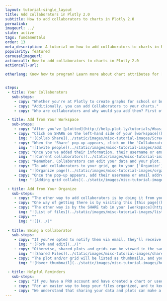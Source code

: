 ```yaml
---
layout: tutorial-single_layout
title: Add collaborators in Plotly 2.0
subtitle: How to add collaborators to charts in Plotly 2.0
permalink: 
imageurl: ../
state: active
tags: fundamentals
order: 13
meta_description: A tutorial on how to add collaborators to charts in Plotly 2.0.
popularity: featured
carouselimageurl: 
actioncall: How to add collaborators to charts in Plotly 2.0
actioncall-url: 

otherlang: Know how to program? Learn more about chart attributes for [Python]() or [R]().


steps: 
 - title: Your Collaborators
   sub-steps:
    - copy: "Whether you're at Plotly to create graphs for school or business (or for fun!), you can [share and export](http://help.plot.ly/save-share-and-export-in-plotly/) these graphs so your colleagues and friends can see your work."
    - copy: "Additionally, you can add Collaborators to your charts."
    - copy: "Who are collaborators and why would you add them? First of all, they're Plotly users, so they have to [sign up](http://help.plot.ly/how-to-sign-up-to-plotly/) if they don't already have an account. Collaborators, usually your work partners, can edit your plot as well as your data."

 - title: Add from Your Workspace
   sub-steps:
    - copy: "After you've [plotted](http://help.plot.ly/tutorials/#basic), [styled](http://help.plot.ly/style-your-plots/) and [saved](http://help.plot.ly/save-share-and-export-in-plotly/) your graph, you can start adding collaborators."
    - copy: "Click on SHARE on the left-hand side of your [workspace](https://plot.ly/alpha/workspace/)."
      img: "![Collab Share](../static/images/misc-tutorial-images/Screen Shot 2016-09-12 at 8.40.38 PM.png)"
    - copy: "When the 'Share' pop-up appears, click on the 'Collaborators' tab at the top. Enter their Plotly username or email address in the first field and click ADD. You also have the option of adding a message, but you need to select 'Notify via email'."
      img: "![Invite people](../static/images/misc-tutorial-images/adding collaborators.png)"
    - copy: "Once you've added their information, their username or email address will appear under 'Current Collaborators'. If ever you want to remove them as Collaborators, click on the 'x' next to their name."
      img: "![Current collaborators](../static/images/misc-tutorial-images/Current Collabs.png)"
    - copy: "Remember, Collaborators can edit your data and your plot. This means they can edit the grid and also change the [style](http://help.plot.ly/style-your-plots/) of your chart, add [annotations](http://help.plot.ly/how-to-add-annotations/) and/or [logos](http://help.plot.ly/logos/). In order for them to have access to and edit your entire plot, you must add the collaborator on both the plot and the associated data grid."  
    - copy: "To add collaborators to your grid, go to your ['Organize'](https://plot.ly/organize/home) page; this is where your saved plots and data are kept. Hover over your grid thumbnail, then click on the 'Share' icon."
      img: "![Organize page](../static/images/misc-tutorial-images/organize page.png)"
    - copy: "Once the pop-up appears, add their username or email address and click ADD."
      img: "![Adding grid collabs](../static/images/misc-tutorial-images/collaborators to grid.png)"

 - title: Add from Your Organize
   sub-steps:
    - copy: "The other way to add collaborators is by doing it from your ['Organize'](https://plot.ly/organize/home) page, the same way we mentioned earlier. This is if you want to share an older plot, or a grid as already described."
    - copy: "One way of getting there is by visiting this [this page](https://plot.ly/organize/home) and bookmarking it."
    - copy: "The other way is by the SHARE tab in your [workspace](https://plot.ly/alpha/workspace/) we mentioned earlier, and clicking on 'Collaborators'. Then click on the blue 'list of files' hyperlink."
      img: "![List of files](../static/images/misc-tutorial-images/listoffiles.png)"
    - copy: ""  
      img: "![](../)"
 
 - title: Being a Collaborator
   sub-steps:
    - copy: "If you've opted to notify them via email, they'll receive one, stating that you want to share a plot with them and wish to collaborate. They'll be given a link of where they can view the plot (called the 'Shareplot' page). They'll then have to click on 'Fork & Edit' to edit the plot."
      img: "![Fork and edit](../)"
    - copy: "Otherwise, shared plots and grids can be viewed in the same ['Organize'](https://plot.ly/organize/home) page, and then by clicking on 'Shared with me' on the left-hand side."
      img: "![Shared Files](../static/images/misc-tutorial-images/sharewithme.png)"
    - copy: "The plot and/or grid will be listed as thumbnails, and your collaborator(s) will have to hover over them and click on EDIT IN 2.0. They'll then be taken to the [workspace](https://plot.ly/alpha/workspace/)."
      img: "![Hover thumbnail](../static/images/misc-tutorial-images/hover thumbnail.png)"
      
 - title: Helpful Reminders
   sub-steps:
    - copy: "If you have a PRO account and have created a chart or used features that are available only with a PRO subscription, but want to collaborate with someone who has a Community account, they won't be able to save the plot."
    - copy: "For an easier way to keep your files organized, and to keep track of your plots and their associated grids, we highly recommend that you name your plot and grid when you [save them](http://help.plot.ly/save-share-and-export-in-plotly/)."
    - copy: "We understand that sharing your data and plots can make a few people nervous. For more information on how sharing works, click [here](http://help.plot.ly/how-sharing-works-in-plotly/)."
---
```

